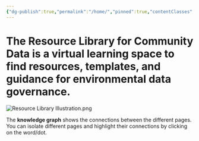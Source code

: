```yaml
---
{"dg-publish":true,"permalink":"/home/","pinned":true,"contentClasses":"img-grid cards","tags":["gardenEntry"]}
---
```


# The Resource Library for Community Data is a virtual learning space to find resources, templates, and guidance for environmental data governance. 

![Resource Library Illustration.png](/img/user/Photos%20for%20Resource%20Library/Resource%20Library%20Illustration.png)




The **knowledge graph** shows the connections between the different pages. You can isolate different pages and highlight their connections by clicking on the word/dot. 

